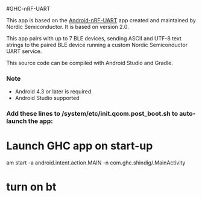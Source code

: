 #GHC-nRF-UART

This app is based on the [Android-nRF-UART](https://github.com/NordicSemiconductor/Android-nRF-UART) app created and maintained by Nordic Semiconductor. It is based on version 2.0.

This app pairs with up to 7 BLE devices, sending ASCII and UTF-8 text strings to the paired BLE device running a custom Nordic Semiconductor UART service.

This source code can be compiled with Android Studio and Gradle. 

### Note
- Android 4.3 or later is required.
- Android Studio supported 


### Add these lines to /system/etc/init.qcom.post_boot.sh to auto-launch the app:
# Launch GHC app on start-up
am start -a android.intent.action.MAIN -n com.ghc.shindig/.MainActivity
# turn on bt
